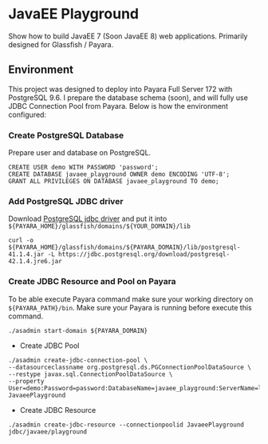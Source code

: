 # JavaEE Playground
Show how to build JavaEE 7 (Soon JavaEE 8) web applications. Primarily designed
for Glassfish / Payara.

## Environment
This project was designed to deploy into Payara Full Server 172  with PostgreSQL 9.6.
I prepare the database schema (soon), and will fully use JDBC Connection Pool from Payara.
Below is how the environment configured:

### Create PostgreSQL Database
Prepare user and database on PostgreSQL.

```
CREATE USER demo WITH PASSWORD 'password';
CREATE DATABASE javaee_playground OWNER demo ENCODING 'UTF-8';
GRANT ALL PRIVILEGES ON DATABASE javaee_playground TO demo;
```

### Add PostgreSQL JDBC driver
Download [PostgreSQL jdbc driver](https://jdbc.postgresql.org/download/postgresql-42.1.4.jre6.jar) 
and put it into `${PAYARA_HOME}/glassfish/domains/${YOUR_DOMAIN}/lib`

```
curl -o ${PAYARA_HOME}/glassfish/domains/${PAYARA_DOMAIN}/lib/postgresql-41.1.4.jar -L https://jdbc.postgresql.org/download/postgresql-42.1.4.jre6.jar
```

### Create JDBC Resource and Pool on Payara
To be able execute Payara command make sure your working directory on `${PAYARA_PATH}/bin`.
Make sure your Payara is running before execute this command.

```
./asadmin start-domain ${PAYARA_DOMAIN}
```

* Create JDBC Pool

```
./asadmin create-jdbc-connection-pool \
--datasourceclassname org.postgresql.ds.PGConnectionPoolDataSource \
--restype javax.sql.ConnectionPoolDataSource \
--property User=demo:Password=password:DatabaseName=javaee_playground:ServerName=localhost:PortNumber=5432 JavaeePlayground
```

* Create JDBC Resource

```
./asadmin create-jdbc-resource --connectionpoolid JavaeePlayground jdbc/javaee/playground
```